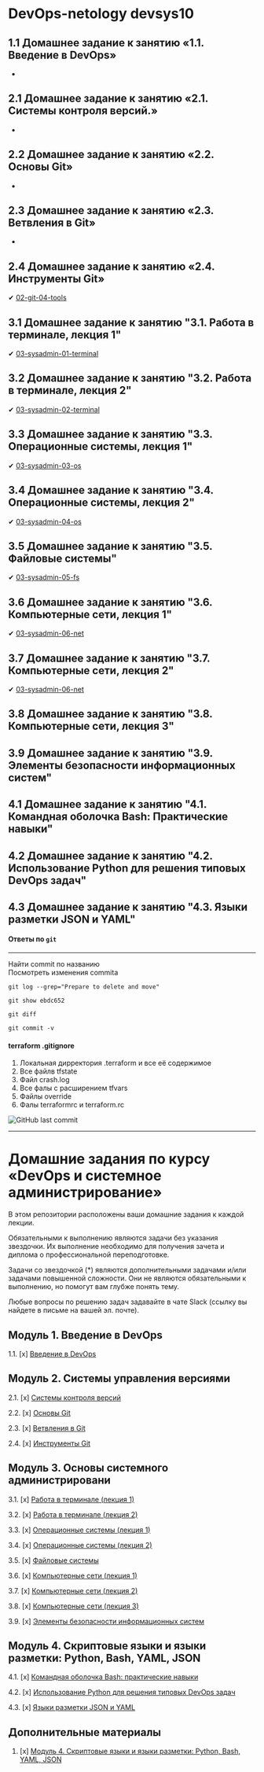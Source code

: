 # DevOps-netology devsys10

## 1.1 Домашнее задание к занятию «1.1. Введение в DevOps»

-

## 2.1 Домашнее задание к занятию «2.1. Системы контроля версий.»

-

## 2.2 Домашнее задание к занятию «2.2. Основы Git»

-

## 2.3 Домашнее задание к занятию «2.3. Ветвления в Git»

-

## 2.4 Домашнее задание к занятию «2.4. Инструменты Git»

✔ [02-git-04-tools](02-git-04-tools/README.md)

## 3.1 Домашнее задание к занятию "3.1. Работа в терминале, лекция 1"

✔ [03-sysadmin-01-terminal](03-sysadmin-01-terminal/README.md)

## 3.2 Домашнее задание к занятию "3.2. Работа в терминале, лекция 2"

✔ [03-sysadmin-02-terminal](03-sysadmin-02-terminal/README.md)

## 3.3 Домашнее задание к занятию "3.3. Операционные системы, лекция 1"

✔ [03-sysadmin-03-os](03-sysadmin-03-os/README.md)

## 3.4 Домашнее задание к занятию "3.4. Операционные системы, лекция 2"

✔ [03-sysadmin-04-os](03-sysadmin-04-os/README.md)

## 3.5 Домашнее задание к занятию "3.5. Файловые системы"

✔ [03-sysadmin-05-fs](03-sysadmin-05-fs/README.md)

## 3.6 Домашнее задание к занятию "3.6. Компьютерные сети, лекция 1"

✔ [03-sysadmin-06-net](03-sysadmin-06-net/README.md)

## 3.7 Домашнее задание к занятию "3.7. Компьютерные сети, лекция 2"

✔ [03-sysadmin-06-net](03-sysadmin-07-net/README.md)

## 3.8 Домашнее задание к занятию "3.8. Компьютерные сети, лекция 3"

## 3.9 Домашнее задание к занятию "3.9. Элементы безопасности информационных систем"

## 4.1 Домашнее задание к занятию "4.1. Командная оболочка Bash: Практические навыки"

## 4.2 Домашнее задание к занятию "4.2. Использование Python для решения типовых DevOps задач"

## 4.3 Домашнее задание к занятию "4.3. Языки разметки JSON и YAML"



#### Ответы по `git`
---
Найти commit по названию   
Посмотреть изменения commita   
```
git log --grep="Prepare to delete and move"   

git show ebdc652
```

```
git diff  
```
```
git commit -v  
```

#### terraform .gitignore
1. Локальная дирректория .terraform и все её содержимое  
2. Все файлв tfstate  
3. Файл crash.log  
4. Все фалы с расширением tfvars  
5. Файлы override  
6. Фалы terraformrc и terraform.rc  


![GitHub last commit](https://img.shields.io/github/last-commit/gaoroot/DevOps-netology)




---

# Домашние задания по курсу «DevOps и системное администрирование»


В этом репозитории расположены ваши домашние задания к каждой лекции. 

Обязательными к выполнению являются задачи без указания звездочки. Их выполнение необходимо для получения зачета и диплома о профессиональной переподготовке.

Задачи со звездочкой (*) являются дополнительными задачами и/или задачами повышенной сложности. Они не являются обязательными к выполнению, но помогут вам глубже понять тему.

Любые вопросы по решению задач задавайте в чате Slack (ссылку вы найдете в письме на вашей эл. почте).

## Модуль 1. Введение в DevOps

1.1. [x] [Введение в DevOps](01-intro-01/README.md)

## Модуль 2. Системы управления версиями

2.1. [x] [Системы контроля версий](02-git-01-vcs/README.md)

2.2. [x] [Основы Git](02-git-02-base/README.md)

2.3. [x] [Ветвления в Git](02-git-03-branching/README.md)

2.4. [x] [Инструменты Git](02-git-04-tools/README.md)

## Модуль 3. Основы системного администрировани

3.1. [x] [Работа в терминале (лекция 1)](03-sysadmin-01-terminal/README.md)

3.2. [x] [Работа в терминале (лекция 2)](03-sysadmin-02-terminal/README.md)

3.3. [х] [Операционные системы (лекция 1)](03-sysadmin-03-os/README.md)

3.4. [х] [Операционные системы (лекция 2)](03-sysadmin-04-os/README.md)

3.5. [х] [Файловые системы](https://github.com/netology-code/sysadm-homeworks/tree/devsys10/03-sysadmin-05-fs)

3.6. [x] [Компьютерные сети (лекция 1)](https://github.com/netology-code/sysadm-homeworks/tree/devsys10/03-sysadmin-06-net)

3.7. [х] [Компьютерные сети (лекция 2)](https://github.com/netology-code/sysadm-homeworks/tree/devsys10/03-sysadmin-07-net)

3.8. [х] [Компьютерные сети (лекция 3)](https://github.com/netology-code/sysadm-homeworks/blob/devsys10/03-sysadmin-08-net/README.md)

3.9. [х] [Элементы безопасности информационных систем](https://github.com/netology-code/sysadm-homeworks/tree/devsys10/03-sysadmin-09-security)

## Модуль 4. Скриптовые языки и языки разметки: Python, Bash, YAML, JSON

4.1. [х] [Командная оболочка Bash: практические навыки](04-script-01-bash)

4.2. [x] [Использование Python для решения типовых DevOps задач](04-script-02-py)

4.3. [x] [Языки разметки JSON и YAML](04-script-03-yaml)

## Дополнительные материалы

1. [x] [Модуль 4. Скриптовые языки и языки разметки: Python, Bash, YAML, JSON](https://github.com/netology-code/sysadm-homeworks/tree/master/04-script-03-yaml/additional-info)
